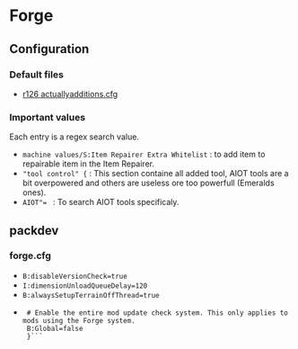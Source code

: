 <!-- TITLE: Forge -->

# Forge

## Configuration
### Default files
* [r126 actuallyadditions.cfg](https://gist.githubusercontent.com/Leosky/9e9f0e3c752f3e886f5789b138489ba3/raw/ec165a242f314d8184481bcafd64c1e949734db3/actuallyadditions.cfg)
​
### Important values
Each entry is a regex search value.
* ```machine values/S:Item Repairer Extra Whitelist``` : to add item to repairable item in the Item Repairer.
* ```"tool control" {``` : This section containe all added tool, AIOT tools are a bit overpowered and others are useless ore too powerfull (Emeralds ones).
* ```AIOT"= ``` : To search AIOT tools specificaly.
​
## packdev
### forge.cfg
*  ```B:disableVersionCheck=true```
*  ```I:dimensionUnloadQueueDelay=120```
*  ```B:alwaysSetupTerrainOffThread=true```
*  ```version_checking {
    # Enable the entire mod update check system. This only applies to mods using the Forge system.
    B:Global=false
	}```